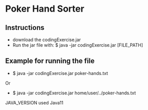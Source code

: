 # Poker Hand Sorter

## Instructions
- download the codingExercise.jar
- Run the jar file with: $ java -jar codingExercise.jar [FILE_PATH]

## Example for running the file
- $ java -jar codingExercise.jar poker-hands.txt

Or

- $ java -jar codingExercise.jar home/user/../poker-hands.txt


JAVA_VERSION used Java11
